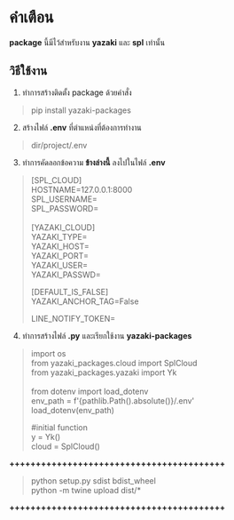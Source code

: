 # คำเตือน
**package** นี้มีไว้สำหรับงาน **yazaki** และ **spl** เท่านั้น

## วิธีใช้งาน
1. ทำการสร้างติดตั้ง package ด้วยคำสั่ง 
>pip install  yazaki-packages

2. สร้างไฟล์ **.env** ที่ตำแหน่งที่ต้องการทำงาน
> dir/project/.env

3. ทำการคัดลอกข้อความ **ข้างล่างนี้** ลงไปในไฟล์ **.env**
>[SPL_CLOUD]<br />
>HOSTNAME=127.0.0.1:8000<br />
>SPL_USERNAME=<br />
>SPL_PASSWORD=<br />
><br />
>[YAZAKI_CLOUD]<br />
>YAZAKI_TYPE=<br />
>YAZAKI_HOST=<br />
>YAZAKI_PORT=<br />
>YAZAKI_USER=<br />
>YAZAKI_PASSWD=<br />
>
>[DEFAULT_IS_FALSE]<br />
>YAZAKI_ANCHOR_TAG=False<br />
>
>LINE_NOTIFY_TOKEN=<br />

4. ทำการสร้างไฟล์ **.py** และเรียกใช้งาน **yazaki-packages**
>import os<br />
>from yazaki_packages.cloud import SplCloud<br />
>from yazaki_packages.yazaki import Yk<br />
><br />
>from dotenv import load_dotenv<br />
>env_path = f'{pathlib.Path().absolute()}/.env'<br />
>load_dotenv(env_path)<br />
>
>\#initial function<br />
>y = Yk()<br />
>cloud = SplCloud()<br />

**+++++++++++++++++++++++++++++++++++++++++**
<br />
>python setup.py sdist bdist_wheel
><br />
>python -m twine upload dist/*

**+++++++++++++++++++++++++++++++++++++++++**